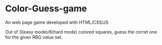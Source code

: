 # Color-Guess-game

An web page game developed with HTML/CSS/JS

Out of 3(easy mode)/6(hard mode) colored squares, guess the corret one for the given RBG value set.
